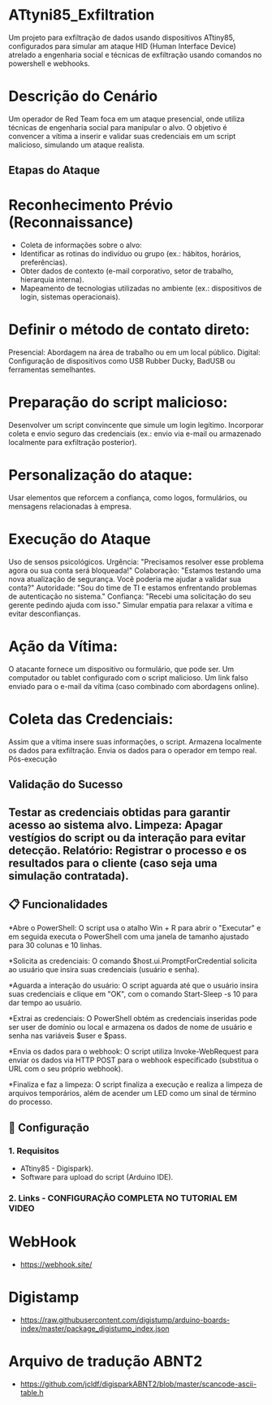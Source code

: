 # ATtyni85_Exfiltration

Um projeto para exfiltração de dados usando dispositivos ATtiny85, configurados para simular am ataque HID (Human Interface Device) atrelado a engenharia social e técnicas de exfiltração usando comandos no powershell e webhooks.

# Descrição do Cenário

Um operador de Red Team foca em um ataque presencial, onde utiliza técnicas de engenharia social para manipular o alvo. O objetivo é convencer a vítima a inserir e validar suas credenciais em um script malicioso, simulando um ataque realista.

## Etapas do Ataque ##

# Reconhecimento Prévio (Reconnaissance)

- Coleta de informações sobre o alvo:
- Identificar as rotinas do indivíduo ou grupo (ex.: hábitos, horários, preferências).
- Obter dados de contexto (e-mail corporativo, setor de trabalho, hierarquia interna).
- Mapeamento de tecnologias utilizadas no ambiente (ex.: dispositivos de login, sistemas operacionais).

# Definir o método de contato direto:
Presencial: Abordagem na área de trabalho ou em um local público.
Digital: Configuração de dispositivos como USB Rubber Ducky, BadUSB ou ferramentas semelhantes.

# Preparação do script malicioso:
Desenvolver um script convincente que simule um login legítimo.
Incorporar coleta e envio seguro das credenciais (ex.: envio via e-mail ou armazenado localmente para exfiltração posterior).

# Personalização do ataque:
Usar elementos que reforcem a confiança, como logos, formulários, ou mensagens relacionadas à empresa.

# Execução do Ataque
Uso de sensos psicológicos.
Urgência: "Precisamos resolver esse problema agora ou sua conta será bloqueada!"
Colaboração: "Estamos testando uma nova atualização de segurança. Você poderia me ajudar a validar sua conta?"
Autoridade: "Sou do time de TI e estamos enfrentando problemas de autenticação no sistema."
Confiança: "Recebi uma solicitação do seu gerente pedindo ajuda com isso."
Simular empatia para relaxar a vítima e evitar desconfianças.

# Ação da Vítima:
O atacante fornece um dispositivo ou formulário, que pode ser.
Um computador ou tablet configurado com o script malicioso.
Um link falso enviado para o e-mail da vítima (caso combinado com abordagens online).

# Coleta das Credenciais:
Assim que a vítima insere suas informações, o script.
Armazena localmente os dados para exfiltração.
Envia os dados para o operador em tempo real.
Pós-execução

## Validação do Sucesso ##

Testar as credenciais obtidas para garantir acesso ao sistema alvo.
Limpeza:
Apagar vestígios do script ou da interação para evitar detecção.
Relatório:
Registrar o processo e os resultados para o cliente (caso seja uma simulação contratada).
---

## 📋 Funcionalidades

*Abre o PowerShell: O script usa o atalho Win + R para abrir o "Executar" e em seguida executa o PowerShell com uma janela de tamanho ajustado para 30 colunas e 10 linhas.

*Solicita as credenciais: O comando $host.ui.PromptForCredential solicita ao usuário que insira suas credenciais (usuário e senha).

*Aguarda a interação do usuário: O script aguarda até que o usuário insira suas credenciais e clique em "OK", com o comando Start-Sleep -s 10 para dar tempo ao usuário.

*Extrai as credenciais: O PowerShell obtém as credenciais inseridas pode ser user de domínio ou local e armazena os dados de nome de usuário e senha nas variáveis $user e $pass.

*Envia os dados para o webhook: O script utiliza Invoke-WebRequest para enviar os dados via HTTP POST para o webhook especificado (substitua o URL com o seu próprio webhook).

*Finaliza e faz a limpeza: O script finaliza a execução e realiza a limpeza de arquivos temporários, além de acender um LED como um sinal de término do processo.

## 🚀 Configuração

### 1. Requisitos
- ATtiny85 - Digispark).
- Software para upload do script (Arduino IDE).

### 2. Links - CONFIGURAÇÃO COMPLETA NO TUTORIAL EM VIDEO ###

# WebHook
- https://webhook.site/
# Digistamp
- https://raw.githubusercontent.com/digistump/arduino-boards-index/master/package_digistump_index.json
# Arquivo de tradução ABNT2
- https://github.com/jcldf/digisparkABNT2/blob/master/scancode-ascii-table.h



